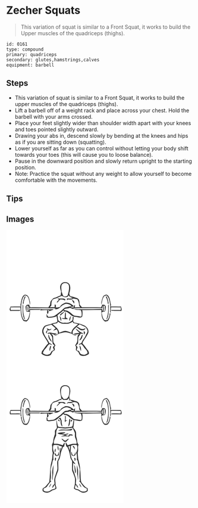 # Zecher Squats
> This variation of squat is similar to a Front Squat, it works to build the Upper muscles of the quadriceps (thighs).

``` 
id: 0161 
type: compound 
primary: quadriceps 
secondary: glutes,hamstrings,calves 
equipment: barbell 
``` 

## Steps

 - This variation of squat is similar to a Front Squat, it works to build the upper muscles of the quadriceps (thighs).
 - Lift a barbell off of a weight rack and place across your chest. Hold the barbell with your arms crossed.
 - Place your feet slightly wider than shoulder width apart with your knees and toes pointed slightly outward.
 - Drawing your abs in, descend slowly by bending at the knees and hips as if you are sitting down (squatting).
 - Lower yourself as far as you can control without letting your body shift towards your toes (this will cause you to loose balance).
 - Pause in the downward position and slowly return upright to the starting position.
 - Note: Practice the squat without any weight to allow yourself to become comfortable with the movements.

## Tips


## Images

<svg width="316" height="275pt" viewBox="0 0 237 275" xmlns="http://www.w3.org/2000/svg">
  <g fill="#FFF">
    <path d="M0 0h237v275H0V0m110.2 109.29c-2.65 4.47-1.07 9.85.59 14.38-.3 2.52-.61 5.04-.87 7.57-4.38 1.43-8.26 4.07-12.77 5.15-3.72.9-5.35 4.66-7.77 7.22-.4 2.23-.68 4.48-.94 6.73-1.3 1.6-2.41 3.36-3.31 5.22-12.21.17-24.39-.72-36.61-.13-.75-1.89-1.61-3.73-2.53-5.54-1.56.2-3.13.28-4.66.65-1.22.73-1.63 2.26-2.43 3.38.46 3.55.4 7.35 2.57 10.4 2.01 0 4.03-.02 6.04-.08-1.08 5.7-1.31 12.35-5.71 16.64-2.47.99-6.45.73-7.61-2.16-2.91-5.42-3.61-11.72-4-17.77-.33-7.97.09-16.2 3.05-23.69.83-2.34 2.55-4.16 4.25-5.92 1.88.75 4.41.7 5.63 2.59 3.25 4.96 3.58 11.05 4.88 16.67.75-4.1-.54-8.22-1.57-12.16-.98-3.36-2.57-7.41-6.48-8.08-2.35-1.35-4.91.45-6.18 2.42-3.42 5.18-3.45 11.6-5.14 17.39.2 1.19.41 2.38.62 3.58-6.89-.09-13.77.18-20.65.1-.65 1.79-1.25 3.6-1.9 5.39.42 1.08.83 2.16 1.25 3.25 6.39-.36 12.78-.03 19.17-.19.33-.3.98-.91 1.3-1.22l-.52-.4c-6.33-.05-12.67.02-19.01.02-.08-1.76-.13-3.51-.14-5.27 6.6-.1 13.19-.19 19.79-.16 1.05 8.68.47 18.14 5.26 25.85 1.3 2.54 4.47 2.08 6.79 2.9 7.83-4.98 7.15-15.45 7.38-23.55 6.74.03 13.47-.1 20.21-.05l-.16-1.6c-7.05.16-14.1.03-21.15.13-.02-.47-.05-1.41-.07-1.88 18.21-.25 36.42.36 54.63.11-.94.64-4.79-.13-3.25 1.7 4.52 1.16 8.96-1.61 11.94-4.81 2.65-2.91 6.34-4.54 9.94-5.92 2.54-.2 5.04.62 7.41 1.46 1.64.76 3.91 1.42 3.76 3.67-4.25-.15-7.89 2.47-12.15 2.3-2.26 1.1-4.02 2.99-5.87 4.65-4.18 4.21-9.33 7.23-13.89 10.97-3.8 3.22-8.97 2.4-13.5 3.48-.53-.31-1.6-.92-2.13-1.23-.79-1.79-1.62-3.56-2.56-5.28.29 2.32.4 4.65.48 6.99 1.43.47 2.84 1.31 4.4 1.17 5.35-.47 10.89-.75 15.73-3.33.19 3.29 1.16 6.46 1.45 9.73-1 5-7.08 3-10.52 5.06-4.68 2.49-10.35 2.12-14.9 4.87-3.91 3.61-6.43 9.6-4.55 14.83 3.11 7.26 8.7 13.18 11.58 20.54-5.15 4.3-8.01 10.55-12.57 15.37a74.3 74.3 0 0 1-1.3 4.87c4.87 4.91 13.03 6.65 18.98 2.72 1.38-2.23 2.41-4.65 3.65-6.94 1.54-.94 3.8-1.31 4.4-3.27.29-1.94-.52-3.81-.95-5.66.75-.97 1.5-1.93 2.25-2.89-1.14-2.29-2.33-4.58-4.07-6.48-.56-3.85-.38-7.75-.67-11.61-.07-2.68-2.55-4.19-4.2-5.93 2.02.65 4.06 1.29 6.1 1.94 2.82 3.7 7.36.13 10.04-1.93 4.11-.97 8.11-2.69 12.39-2.76 4.56.01 8.84 1.65 13.16 2.88 2.74 2.16 6.94 5.19 10.11 2.05-2.6-.36-5.21-.6-7.81-.95-.11-2.01-.49-4.07-.09-6.06 1.71-3.45 4.72-5.95 7.54-8.44 4.01 3.08 8.38 8.09 14 6.27 2.37-.19 3.45-2.36 4.5-4.16-2.31.98-4.61 2.42-7.25 1.88-4.24.08-6.76-3.98-10.72-4.81 1.9-1.56 3.8-3.12 5.74-4.64 3.72 1.89 7.64 3.34 11.36 5.2 2.12 1.9 3.45 4.61 4.48 7.24.9 3.94-2.31 6.86-3.6 10.25-2.34 5.45-7 9.64-8.74 15.36-1.5.47-2.99.97-4.46 1.52-.17.5-.51 1.52-.68 2.03 1.53-.61 3.02-1.34 4.62-1.72 3.91 1.93 5.18 6.45 8.22 9.31 2.39 2.48 5.19 5.51 4.7 9.23-1.82 1.19-3.76 2.34-5.87 2.92-2.79.27-5.54-.69-8.05-1.8-1.36-1.88-2.37-3.98-3.48-6-1.32-.35-2.64-.68-3.95-1-.69-2.14.71-3.94 1.32-5.89-.36-1.77-1.72-3.01-3.02-4.13 1.35-1.29 2.89-2.4 3.99-3.91.42-4.01.18-8.07.64-12.07.67-3.17 3.92-4.97 4.55-8.17 1.43.29 2.86.62 4.29.97.08-.37.25-1.12.34-1.5-5.89-1.73-10-6.39-14.98-9.64 2.01 3.59 5.22 6.27 8.4 8.79-3.88 1.31-7.98.76-11.92 1.5 3.83 2.15 8.07 1.97 12.05.41-1.02.74-2.06 1.45-3.11 2.16-2.66 4.81-.52 10.48-2.5 15.48-1.11 2.01-2.37 3.95-3.49 5.97 3 2.61 1.17 6.22 1.52 9.53 1.34 1.28 3.13 1.97 4.46 3.26 1.39 2.02 1.91 4.56 3.52 6.42 4.66 2.69 10.69 2.57 15.27-.25 2.37-.76 4.16-3.21 2.41-5.5l-.24-2.09c-4.47-4.65-7.3-10.64-12.06-15.03.13-1.07.27-2.13.4-3.18 1.57-2.05 2.94-4.23 4.08-6.54 2.49-3.05 4.17-6.63 6.17-9.98 3.94-6.64-1.93-14.84-8.34-17.11-5.95-3.2-12.66-4.52-19.28-5.59-.7-1-1.4-2-2.1-2.99.49-2.68.95-5.36 1.34-8.05-.56-.03-1.69-.09-2.25-.11-.34 2.51.64 5.74-1.61 7.59-3.9 3.32-9.22 4.94-14.29 3.9-4.66.95-9.61-1.34-12.83-4.66-1.62-3.06-.87-6.82-1.96-10.09 3.62-3.78 8.67-5.9 11.8-10.19.63.93 1.25 1.86 1.86 2.81-3.13 1.57-6.13 3.47-8.55 6.02.16.51.49 1.52.65 2.03 2.9-2.98 6.48-5.24 8.86-8.71 8.36.36 12.51 10.68 21.03 10.93 4.75.09 9.86 3.33 14.14-.05.86-4.49 1.33-9.07.14-13.55 12.94.34 25.85-.43 38.78-.34-.02 8.11-.35 18.53 7.32 23.55 2.11-.84 5.06-.28 6.45-2.42 3.07-4.04 3.61-9.28 4.68-14.09-.54-.05-1.09-.08-1.63-.05-.37 4.7-1.36 9.98-4.86 13.39-2.24.37-5.31 1.39-6.83-.96-2.98-3.92-3.45-9-4.65-13.62.46-.63.94-1.25 1.44-1.86 1.91-.22 4.63.35 5.66-1.84 1.18-2.7.97-5.77 1.45-8.65-.63-1.07-1.22-2.17-1.98-3.16-1.6-.69-3.41-.6-5.1-.87-.93 1.8-1.78 3.65-2.53 5.54-12.89-.33-25.78-.18-38.67-.13-1.39-1.68-2.81-3.35-4.34-4.9-.79-4.74-.05-11.06-5.23-13.53-4.64-1.21-9.01-3.5-13.85-3.76-1.27-2.17-2.84-4.65-1.8-7.25 1.39-4.68 2.38-9.69.92-14.5-1.97-7.91-14.45-8.99-18.31-2.07m84.75 25.47c-1.93 4.99-3.71 10.46-2.95 15.86 1.28-5.61 1.63-11.68 4.84-16.64 1.21-1.93 3.78-1.88 5.69-2.64 1.92 1.95 3.72 4.1 4.57 6.76 3.01 8.47 3.22 17.68 2.4 26.55.5.7 1 1.4 1.52 2.09-.42-3.82-.18-7.68.46-11.47 6.59-.03 13.18.07 19.77.16-.01 1.75-.06 3.51-.14 5.26-6.75.12-13.52-.31-20.26.23.51.33 1.51.99 2.02 1.32 6.47.29 12.97-.15 19.44.26 1.27-2.9.2-5.89-.84-8.66-6.91.1-13.81-.18-20.71-.09.2-1.19.4-2.38.61-3.57-1.61-5.59-1.72-11.69-4.76-16.8-.93-1.72-2.52-3.05-4.41-3.55-3.04.42-6.17 1.84-7.25 4.93m-157.8-.81c-1.92 4.61-3.2 9.46-3.77 14.42.44-.09 1.33-.26 1.78-.35-.31-5.22 2-10.07 4.21-14.64-.55.14-1.67.43-2.22.57m163.5-.58c2.17 4.58 4.47 9.4 4.2 14.61l1.76.4c-.55-4.96-1.83-9.81-3.75-14.42-.55-.15-1.66-.44-2.21-.59M33.01 149.04c.29 9.44-.61 19.23 2.76 28.27.51 1.19 1.48 2.09 2.29 3.08-2.14-6.95-4.13-14.06-3.87-21.41-.3-3.32 1.02-7.07-1.18-9.94m172.8 9.95c.25 7.35-1.72 14.46-3.87 21.4 2.92-2.6 3.41-6.64 4.12-10.26 1.29-6.96.61-14.07.94-21.11-2.2 2.89-.9 6.65-1.19 9.97m-136.84 2.37c4.57-.75 9.21-.54 13.82-.53-.15 1.92-.31 3.85-.48 5.78.55.8 1.11 1.59 1.67 2.39.57-1.76 1.12-3.51 1.66-5.28l-2.18-2.33c.77-.07 2.31-.22 3.08-.29l-.04 1.95c2.81-1.07 5.68-1.94 8.51-2.94l-.24-.88c-8.64-.26-17.42.96-25.98-.49.07.87.13 1.74.18 2.62m49.08 16c-2.13-.05-4.26-.2-6.39-.13 3.79 2.62 8.65 1.58 12.96 1.58-1.44-1.12-2.95-2.14-4.48-3.13.06-3.74.85-7.63-.68-11.21-1.42 4.12-1.11 8.6-1.41 12.89m-10.44-4.82c.95 3.49 1.15 7.32 3.05 10.47 1.24-3.91-.36-7.65-3.05-10.47m20.02 10.45c1.98-3.02 2.08-6.81 3.03-10.23-2.68 2.77-4.15 6.37-3.03 10.23m29.13 19.48c-.43 2.69-.46 5.42.15 8.09.83-1.34 1.64-2.68 2.44-4.03-.84-1.37-1.68-2.74-2.59-4.06m-4.13 8.87c-1.04 2.38-1.64 4.99-3.2 7.12-.58 1.14-2.02 2.18-1.35 3.64 4.34-2.08 5.86-7.21 6.22-11.66-.42.23-1.25.68-1.67.9m-4.71 20.88c.37 3.85 1.08 7.76 2.87 11.23.38-3.8.41-8.63-2.87-11.23z"/>
    <path d="M111.76 110.17c3.01-5.12 11.26-5.24 14.3-.08 1.98 6.92-.28 14.03-1.97 20.76-1.66 2.86-5.24 2.59-8.08 2.53-2.41-2.72-2.94-6.33-4.21-9.6-.5-4.49-1.35-9.2-.04-13.61z"/>
    <path d="M103.92 135.94c2.64-1.65 5.6-2.61 8.49-3.68 3.26 2.74 7.62 3.16 11.55 1.75.65-.94 1.3-1.87 1.95-2.8 2.03 3.07 5.51 4.33 8.67 5.88-3.95.91-8 .73-12 .31.06 1.24.1 2.49.13 3.73.73-.57 1.45-1.15 2.18-1.72 3.64.66 7.59.66 10.59-1.83 2.79.29 5.52.96 8.19 1.81 1.46 3.4 3.45 6.77 3.28 10.59-.34 2.16 1.22 3.71 2.34 5.33-3.58-.01-7.16 0-10.74.08.05-1.79.1-3.57 0-5.35-.55.74-1.66 2.22-2.22 2.96-4.42-4.5-10.76-7.85-17.2-6.92-3.84 2.13-8.85 3.62-10.32 8.25-2.74 1.11-5.67 1.49-8.61 1.28-.03-1.7-.04-3.38-.03-5.07-.6-.26-1.78-.79-2.37-1.05-.05 1.88-.08 3.77-.11 5.65-3.22.05-6.45-.02-9.67.16 1.01-1.25 2.02-2.49 3.06-3.71-.02-3.82 0-8.03 2.31-11.26 2.79-2.89 7.23-2.44 10.53-4.39m-.2 1.6l.91 1.99 1.32-1.09c0 1.1 0 2.21.01 3.31l-.52-.92c-.95.99-1.91 1.98-2.87 2.97-.07.67-.2 2-.27 2.67 2.11-2.21 4.36-4.3 6.24-6.71 3.34-.54 6.66-.27 9.48 1.73.44-.42 1.32-1.26 1.77-1.68-1.53-.82-2.91-2.28-4.76-2.19-3.77.1-7.54.13-11.31-.08m28.23 2.79c1.94 2.47 3.45 5.21 5.1 7.87-.02-1.84 1.01-4.18-.66-5.58-1.18-1.23-2.94-1.61-4.44-2.29zM41.04 152.18l2.77-.2c-1.11 3.78-1.18 7.85.19 11.57l-3.03-1.26c0-3.37.01-6.74.07-10.11zM196.19 151.98c.69.05 2.08.16 2.78.22.05 3.36.04 6.73.1 10.09-1.02.42-2.05.84-3.07 1.26 1.36-3.73 1.3-7.8.19-11.57zM45.05 162.25c-.56-3.42-1.2-7.16.69-10.31.3 3.36.18 6.75.68 10.09l-1.37.22z"/>
    <path d="M194.04 151.91c2.25 3.04 1.42 6.92.91 10.36l-1.34-.25c.25-1.18.24-2.36-.02-3.52-15.51 1.24-31.12.56-46.67.78-3.74.11-7.43-.72-11.17-.8 4.68 2.33 10.09 1.99 15.15 2.75 1.22 4.15 2.37 8.7.38 12.82-4.14-.46-8.21-1.39-12.36-1.72-3.14-.23-5.24-2.83-7.49-4.71-3.82-3-7.96-6.59-13.18-6.14-.68-.48-1.36-.96-2.03-1.45 3.39-3.31 8.38-1.46 12.21-3.81 2.39 1.13 4.85 2.1 7.38 2.87l-.33-1.72c19.58.03 39.16-1.08 58.73-.18-.04-1.32-.12-3.96-.17-5.28zM130.19 154.39c2.23-.25 4.46-.49 6.68-.82l-.34 1.67c-1.53.18-3.06.39-4.58.61-.44-.37-1.32-1.1-1.76-1.46zM102.87 187.09c.46-.97.93-1.94 1.4-2.91 3.29 2.03 6.8 4.2 10.79 4.27 2.97-.01 5.95.07 8.93-.03 3.7-.36 7-2.3 10.12-4.21.32.71.96 2.12 1.28 2.82 3.25.58 6.49 1.21 9.68 2.09-5.42 4.99-13.02 9.5-13.63 17.62-4-1.76-8.11-3.53-12.49-3.97-4.17.61-8.11 2.26-11.97 3.89-.96-8-8.23-12.54-13.63-17.58 3.13-.87 6.32-1.47 9.52-1.99z"/>
    <path d="M78.99 194.06c3.77-1.95 8.07-2.54 12.07-3.93 3.02 2.32 5.66 5.08 8.7 7.38-1.85 1.51-3.64 3.12-5.19 4.95 2.45-.92 4.82-2.03 7.32-2.82 2.04 2.93 3.25 6.45 1.82 9.94-2.25.25-4.51.43-6.78.49 1.84-.84 3.73-1.57 5.52-2.51-3.43-.15-6.95.41-10.27-.77-3.05-.86-7.28-1.37-9.2 1.81 1.72-.17 3.43-.4 5.14-.61 1.04 3.02 4.27 4.87 4.64 8.18.29 3.79.18 7.62.88 11.38.29 2.18 2.63 3.07 4.02 4.47-1.18 1.02-2.73 1.84-3.16 3.47-.66 1.58.92 2.83 1.53 4.11-.19.77-.37 1.53-.56 2.3-1.16.35-2.3.76-3.41 1.23-2.17 2.25-2.62 6.39-6.26 6.88-4.21 2.15-8.55.02-11.96-2.55 1.14-3.15 2.45-6.32 5.03-8.58 3.12-2.74 4.38-7.16 8.01-9.32 2.03-.12 3.81 1.19 5.73 1.7-1.35-1.91-3.22-3.33-5.54-3.78-3.47-7.74-9.95-13.97-11.95-22.37-.79-4.05 1.14-8.16 3.87-11.05m2.62 3.22c.58 1.16 1.17 2.32 1.77 3.48-1.17 1.38-2.57 2.65-3.25 4.37.31 1.12.8 2.18 1.26 3.25.55-2.33 1.13-4.66 2.22-6.8 2.85.05 6.48-.12 7.75-3.2-1.43.43-2.83.95-4.21 1.51-1.89-.78-3.73-1.66-5.54-2.61m3.61 12.63c-1.26 5.91 2.19 12 7.19 15.07-1.47-3.24-3.72-6.08-5.02-9.39-.69-1.91-1.16-3.91-2.17-5.68m3.84 22.75c-.96 3.44-3.05 7.38-1.05 10.8.83-3.33 1.99-6.6 2.46-10-.35-.2-1.06-.6-1.41-.8z"/>
  </g>
  <g fill="#333">
    <path d="M110.2 109.29c3.86-6.92 16.34-5.84 18.31 2.07 1.46 4.81.47 9.82-.92 14.5-1.04 2.6.53 5.08 1.8 7.25 4.84.26 9.21 2.55 13.85 3.76 5.18 2.47 4.44 8.79 5.23 13.53 1.53 1.55 2.95 3.22 4.34 4.9 12.89-.05 25.78-.2 38.67.13.75-1.89 1.6-3.74 2.53-5.54 1.69.27 3.5.18 5.1.87.76.99 1.35 2.09 1.98 3.16-.48 2.88-.27 5.95-1.45 8.65-1.03 2.19-3.75 1.62-5.66 1.84-.5.61-.98 1.23-1.44 1.86 1.2 4.62 1.67 9.7 4.65 13.62 1.52 2.35 4.59 1.33 6.83.96 3.5-3.41 4.49-8.69 4.86-13.39.54-.03 1.09 0 1.63.05-1.07 4.81-1.61 10.05-4.68 14.09-1.39 2.14-4.34 1.58-6.45 2.42-7.67-5.02-7.34-15.44-7.32-23.55-12.93-.09-25.84.68-38.78.34 1.19 4.48.72 9.06-.14 13.55-4.28 3.38-9.39.14-14.14.05-8.52-.25-12.67-10.57-21.03-10.93-2.38 3.47-5.96 5.73-8.86 8.71-.16-.51-.49-1.52-.65-2.03 2.42-2.55 5.42-4.45 8.55-6.02-.61-.95-1.23-1.88-1.86-2.81-3.13 4.29-8.18 6.41-11.8 10.19 1.09 3.27.34 7.03 1.96 10.09 3.22 3.32 8.17 5.61 12.83 4.66 5.07 1.04 10.39-.58 14.29-3.9 2.25-1.85 1.27-5.08 1.61-7.59.56.02 1.69.08 2.25.11-.39 2.69-.85 5.37-1.34 8.05.7.99 1.4 1.99 2.1 2.99 6.62 1.07 13.33 2.39 19.28 5.59 6.41 2.27 12.28 10.47 8.34 17.11-2 3.35-3.68 6.93-6.17 9.98a39.513 39.513 0 0 1-4.08 6.54c-.13 1.05-.27 2.11-.4 3.18 4.76 4.39 7.59 10.38 12.06 15.03l.24 2.09c1.75 2.29-.04 4.74-2.41 5.5-4.58 2.82-10.61 2.94-15.27.25-1.61-1.86-2.13-4.4-3.52-6.42-1.33-1.29-3.12-1.98-4.46-3.26-.35-3.31 1.48-6.92-1.52-9.53 1.12-2.02 2.38-3.96 3.49-5.97 1.98-5-.16-10.67 2.5-15.48 1.05-.71 2.09-1.42 3.11-2.16-3.98 1.56-8.22 1.74-12.05-.41 3.94-.74 8.04-.19 11.92-1.5-3.18-2.52-6.39-5.2-8.4-8.79 4.98 3.25 9.09 7.91 14.98 9.64-.09.38-.26 1.13-.34 1.5-1.43-.35-2.86-.68-4.29-.97-.63 3.2-3.88 5-4.55 8.17-.46 4-.22 8.06-.64 12.07-1.1 1.51-2.64 2.62-3.99 3.91 1.3 1.12 2.66 2.36 3.02 4.13-.61 1.95-2.01 3.75-1.32 5.89 1.31.32 2.63.65 3.95 1 1.11 2.02 2.12 4.12 3.48 6 2.51 1.11 5.26 2.07 8.05 1.8 2.11-.58 4.05-1.73 5.87-2.92.49-3.72-2.31-6.75-4.7-9.23-3.04-2.86-4.31-7.38-8.22-9.31-1.6.38-3.09 1.11-4.62 1.72.17-.51.51-1.53.68-2.03 1.47-.55 2.96-1.05 4.46-1.52 1.74-5.72 6.4-9.91 8.74-15.36 1.29-3.39 4.5-6.31 3.6-10.25-1.03-2.63-2.36-5.34-4.48-7.24-3.72-1.86-7.64-3.31-11.36-5.2-1.94 1.52-3.84 3.08-5.74 4.64 3.96.83 6.48 4.89 10.72 4.81 2.64.54 4.94-.9 7.25-1.88-1.05 1.8-2.13 3.97-4.5 4.16-5.62 1.82-9.99-3.19-14-6.27-2.82 2.49-5.83 4.99-7.54 8.44-.4 1.99-.02 4.05.09 6.06 2.6.35 5.21.59 7.81.95-3.17 3.14-7.37.11-10.11-2.05-4.32-1.23-8.6-2.87-13.16-2.88-4.28.07-8.28 1.79-12.39 2.76-2.68 2.06-7.22 5.63-10.04 1.93-2.04-.65-4.08-1.29-6.1-1.94 1.65 1.74 4.13 3.25 4.2 5.93.29 3.86.11 7.76.67 11.61 1.74 1.9 2.93 4.19 4.07 6.48-.75.96-1.5 1.92-2.25 2.89.43 1.85 1.24 3.72.95 5.66-.6 1.96-2.86 2.33-4.4 3.27-1.24 2.29-2.27 4.71-3.65 6.94-5.95 3.93-14.11 2.19-18.98-2.72a74.3 74.3 0 0 0 1.3-4.87c4.56-4.82 7.42-11.07 12.57-15.37-2.88-7.36-8.47-13.28-11.58-20.54-1.88-5.23.64-11.22 4.55-14.83 4.55-2.75 10.22-2.38 14.9-4.87 3.44-2.06 9.52-.06 10.52-5.06-.29-3.27-1.26-6.44-1.45-9.73-4.84 2.58-10.38 2.86-15.73 3.33-1.56.14-2.97-.7-4.4-1.17-.08-2.34-.19-4.67-.48-6.99.94 1.72 1.77 3.49 2.56 5.28.53.31 1.6.92 2.13 1.23 4.53-1.08 9.7-.26 13.5-3.48 4.56-3.74 9.71-6.76 13.89-10.97 1.85-1.66 3.61-3.55 5.87-4.65 4.26.17 7.9-2.45 12.15-2.3.15-2.25-2.12-2.91-3.76-3.67-2.37-.84-4.87-1.66-7.41-1.46-3.6 1.38-7.29 3.01-9.94 5.92-2.98 3.2-7.42 5.97-11.94 4.81-1.54-1.83 2.31-1.06 3.25-1.7-18.21.25-36.42-.36-54.63-.11.02.47.05 1.41.07 1.88 7.05-.1 14.1.03 21.15-.13l.16 1.6c-6.74-.05-13.47.08-20.21.05-.23 8.1.45 18.57-7.38 23.55-2.32-.82-5.49-.36-6.79-2.9-4.79-7.71-4.21-17.17-5.26-25.85-6.6-.03-13.19.06-19.79.16.01 1.76.06 3.51.14 5.27 6.34 0 12.68-.07 19.01-.02l.52.4c-.32.31-.97.92-1.3 1.22-6.39.16-12.78-.17-19.17.19-.42-1.09-.83-2.17-1.25-3.25.65-1.79 1.25-3.6 1.9-5.39 6.88.08 13.76-.19 20.65-.1-.21-1.2-.42-2.39-.62-3.58 1.69-5.79 1.72-12.21 5.14-17.39 1.27-1.97 3.83-3.77 6.18-2.42 3.91.67 5.5 4.72 6.48 8.08 1.03 3.94 2.32 8.06 1.57 12.16-1.3-5.62-1.63-11.71-4.88-16.67-1.22-1.89-3.75-1.84-5.63-2.59-1.7 1.76-3.42 3.58-4.25 5.92-2.96 7.49-3.38 15.72-3.05 23.69.39 6.05 1.09 12.35 4 17.77 1.16 2.89 5.14 3.15 7.61 2.16 4.4-4.29 4.63-10.94 5.71-16.64-2.01.06-4.03.08-6.04.08-2.17-3.05-2.11-6.85-2.57-10.4.8-1.12 1.21-2.65 2.43-3.38 1.53-.37 3.1-.45 4.66-.65.92 1.81 1.78 3.65 2.53 5.54 12.22-.59 24.4.3 36.61.13.9-1.86 2.01-3.62 3.31-5.22.26-2.25.54-4.5.94-6.73 2.42-2.56 4.05-6.32 7.77-7.22 4.51-1.08 8.39-3.72 12.77-5.15.26-2.53.57-5.05.87-7.57-1.66-4.53-3.24-9.91-.59-14.38m1.56.88c-1.31 4.41-.46 9.12.04 13.61 1.27 3.27 1.8 6.88 4.21 9.6 2.84.06 6.42.33 8.08-2.53 1.69-6.73 3.95-13.84 1.97-20.76-3.04-5.16-11.29-5.04-14.3.08m-7.84 25.77c-3.3 1.95-7.74 1.5-10.53 4.39-2.31 3.23-2.33 7.44-2.31 11.26-1.04 1.22-2.05 2.46-3.06 3.71 3.22-.18 6.45-.11 9.67-.16.03-1.88.06-3.77.11-5.65.59.26 1.77.79 2.37 1.05-.01 1.69 0 3.37.03 5.07 2.94.21 5.87-.17 8.61-1.28 1.47-4.63 6.48-6.12 10.32-8.25 6.44-.93 12.78 2.42 17.2 6.92.56-.74 1.67-2.22 2.22-2.96.1 1.78.05 3.56 0 5.35 3.58-.08 7.16-.09 10.74-.08-1.12-1.62-2.68-3.17-2.34-5.33.17-3.82-1.82-7.19-3.28-10.59-2.67-.85-5.4-1.52-8.19-1.81-3 2.49-6.95 2.49-10.59 1.83-.73.57-1.45 1.15-2.18 1.72-.03-1.24-.07-2.49-.13-3.73 4 .42 8.05.6 12-.31-3.16-1.55-6.64-2.81-8.67-5.88-.65.93-1.3 1.86-1.95 2.8-3.93 1.41-8.29.99-11.55-1.75-2.89 1.07-5.85 2.03-8.49 3.68m-62.88 16.24c-.06 3.37-.07 6.74-.07 10.11l3.03 1.26c-1.37-3.72-1.3-7.79-.19-11.57l-2.77.2m155.15-.2c1.11 3.77 1.17 7.84-.19 11.57 1.02-.42 2.05-.84 3.07-1.26-.06-3.36-.05-6.73-.1-10.09-.7-.06-2.09-.17-2.78-.22M45.05 162.25l1.37-.22c-.5-3.34-.38-6.73-.68-10.09-1.89 3.15-1.25 6.89-.69 10.31m148.99-10.34c.05 1.32.13 3.96.17 5.28-19.57-.9-39.15.21-58.73.18l.33 1.72c-2.53-.77-4.99-1.74-7.38-2.87-3.83 2.35-8.82.5-12.21 3.81.67.49 1.35.97 2.03 1.45 5.22-.45 9.36 3.14 13.18 6.14 2.25 1.88 4.35 4.48 7.49 4.71 4.15.33 8.22 1.26 12.36 1.72 1.99-4.12.84-8.67-.38-12.82-5.06-.76-10.47-.42-15.15-2.75 3.74.08 7.43.91 11.17.8 15.55-.22 31.16.46 46.67-.78.26 1.16.27 2.34.02 3.52l1.34.25c.51-3.44 1.34-7.32-.91-10.36m-63.85 2.48c.44.36 1.32 1.09 1.76 1.46 1.52-.22 3.05-.43 4.58-.61l.34-1.67c-2.22.33-4.45.57-6.68.82m-27.32 32.7c-3.2.52-6.39 1.12-9.52 1.99 5.4 5.04 12.67 9.58 13.63 17.58 3.86-1.63 7.8-3.28 11.97-3.89 4.38.44 8.49 2.21 12.49 3.97.61-8.12 8.21-12.63 13.63-17.62-3.19-.88-6.43-1.51-9.68-2.09-.32-.7-.96-2.11-1.28-2.82-3.12 1.91-6.42 3.85-10.12 4.21-2.98.1-5.96.02-8.93.03-3.99-.07-7.5-2.24-10.79-4.27-.47.97-.94 1.94-1.4 2.91m-23.88 6.97c-2.73 2.89-4.66 7-3.87 11.05 2 8.4 8.48 14.63 11.95 22.37 2.32.45 4.19 1.87 5.54 3.78-1.92-.51-3.7-1.82-5.73-1.7-3.63 2.16-4.89 6.58-8.01 9.32-2.58 2.26-3.89 5.43-5.03 8.58 3.41 2.57 7.75 4.7 11.96 2.55 3.64-.49 4.09-4.63 6.26-6.88 1.11-.47 2.25-.88 3.41-1.23.19-.77.37-1.53.56-2.3-.61-1.28-2.19-2.53-1.53-4.11.43-1.63 1.98-2.45 3.16-3.47-1.39-1.4-3.73-2.29-4.02-4.47-.7-3.76-.59-7.59-.88-11.38-.37-3.31-3.6-5.16-4.64-8.18-1.71.21-3.42.44-5.14.61 1.92-3.18 6.15-2.67 9.2-1.81 3.32 1.18 6.84.62 10.27.77-1.79.94-3.68 1.67-5.52 2.51 2.27-.06 4.53-.24 6.78-.49 1.43-3.49.22-7.01-1.82-9.94-2.5.79-4.87 1.9-7.32 2.82 1.55-1.83 3.34-3.44 5.19-4.95-3.04-2.3-5.68-5.06-8.7-7.38-4 1.39-8.3 1.98-12.07 3.93z"/>
    <path d="M194.95 134.76c1.08-3.09 4.21-4.51 7.25-4.93 1.89.5 3.48 1.83 4.41 3.55 3.04 5.11 3.15 11.21 4.76 16.8-.21 1.19-.41 2.38-.61 3.57 6.9-.09 13.8.19 20.71.09 1.04 2.77 2.11 5.76.84 8.66-6.47-.41-12.97.03-19.44-.26-.51-.33-1.51-.99-2.02-1.32 6.74-.54 13.51-.11 20.26-.23.08-1.75.13-3.51.14-5.26-6.59-.09-13.18-.19-19.77-.16-.64 3.79-.88 7.65-.46 11.47-.52-.69-1.02-1.39-1.52-2.09.82-8.87.61-18.08-2.4-26.55-.85-2.66-2.65-4.81-4.57-6.76-1.91.76-4.48.71-5.69 2.64-3.21 4.96-3.56 11.03-4.84 16.64-.76-5.4 1.02-10.87 2.95-15.86zM37.15 133.95c.55-.14 1.67-.43 2.22-.57-2.21 4.57-4.52 9.42-4.21 14.64-.45.09-1.34.26-1.78.35.57-4.96 1.85-9.81 3.77-14.42z"/>
    <path d="M200.65 133.37c.55.15 1.66.44 2.21.59 1.92 4.61 3.2 9.46 3.75 14.42l-1.76-.4c.27-5.21-2.03-10.03-4.2-14.61zM103.72 137.54c3.77.21 7.54.18 11.31.08 1.85-.09 3.23 1.37 4.76 2.19-.45.42-1.33 1.26-1.77 1.68-2.82-2-6.14-2.27-9.48-1.73-1.88 2.41-4.13 4.5-6.24 6.71.07-.67.2-2 .27-2.67.96-.99 1.92-1.98 2.87-2.97l.52.92c-.01-1.1-.01-2.21-.01-3.31l-1.32 1.09-.91-1.99zM131.95 140.33c1.5.68 3.26 1.06 4.44 2.29 1.67 1.4.64 3.74.66 5.58-1.65-2.66-3.16-5.4-5.1-7.87zM33.01 149.04c2.2 2.87.88 6.62 1.18 9.94-.26 7.35 1.73 14.46 3.87 21.41-.81-.99-1.78-1.89-2.29-3.08-3.37-9.04-2.47-18.83-2.76-28.27zM205.81 158.99c.29-3.32-1.01-7.08 1.19-9.97-.33 7.04.35 14.15-.94 21.11-.71 3.62-1.2 7.66-4.12 10.26 2.15-6.94 4.12-14.05 3.87-21.4zM68.97 161.36c-.05-.88-.11-1.75-.18-2.62 8.56 1.45 17.34.23 25.98.49l.24.88c-2.83 1-5.7 1.87-8.51 2.94l.04-1.95c-.77.07-2.31.22-3.08.29l2.18 2.33c-.54 1.77-1.09 3.52-1.66 5.28-.56-.8-1.12-1.59-1.67-2.39.17-1.93.33-3.86.48-5.78-4.61-.01-9.25-.22-13.82.53zM118.05 177.36c.3-4.29-.01-8.77 1.41-12.89 1.53 3.58.74 7.47.68 11.21 1.53.99 3.04 2.01 4.48 3.13-4.31 0-9.17 1.04-12.96-1.58 2.13-.07 4.26.08 6.39.13zM107.61 172.54c2.69 2.82 4.29 6.56 3.05 10.47-1.9-3.15-2.1-6.98-3.05-10.47zM127.63 182.99c-1.12-3.86.35-7.46 3.03-10.23-.95 3.42-1.05 7.21-3.03 10.23zM81.61 197.28c1.81.95 3.65 1.83 5.54 2.61 1.38-.56 2.78-1.08 4.21-1.51-1.27 3.08-4.9 3.25-7.75 3.2-1.09 2.14-1.67 4.47-2.22 6.8-.46-1.07-.95-2.13-1.26-3.25.68-1.72 2.08-2.99 3.25-4.37-.6-1.16-1.19-2.32-1.77-3.48zM156.76 202.47c.91 1.32 1.75 2.69 2.59 4.06-.8 1.35-1.61 2.69-2.44 4.03-.61-2.67-.58-5.4-.15-8.09zM85.22 209.91c1.01 1.77 1.48 3.77 2.17 5.68 1.3 3.31 3.55 6.15 5.02 9.39-5-3.07-8.45-9.16-7.19-15.07zM152.63 211.34c.42-.22 1.25-.67 1.67-.9-.36 4.45-1.88 9.58-6.22 11.66-.67-1.46.77-2.5 1.35-3.64 1.56-2.13 2.16-4.74 3.2-7.12zM89.06 232.66c.35.2 1.06.6 1.41.8-.47 3.4-1.63 6.67-2.46 10-2-3.42.09-7.36 1.05-10.8zM147.92 232.22c3.28 2.6 3.25 7.43 2.87 11.23-1.79-3.47-2.5-7.38-2.87-11.23z"/>
  </g>
</svg>

<svg width="316" height="275pt" viewBox="0 0 237 275" xmlns="http://www.w3.org/2000/svg">
  <g fill="#FFF">
    <path d="M0 0h237v275H0V0m109.57 42.55c-2.7 7.27 1.47 14.39 1.34 21.69-4.75.72-8.53 3.98-13.19 4.97-4.01.75-5.8 4.67-8.31 7.39-.42 2.25-.7 4.53-.95 6.81-1.38 1.53-2.46 3.29-3.26 5.19-12.25.08-24.48-.67-36.74-.18-.7-1.87-1.53-3.69-2.46-5.45-2.29.34-5.66-.23-6.38 2.71-.95 3.78-.46 8.26 1.91 11.47 2.19.14 4.63-.04 6.1 1.91-1.4 4.65-1.77 9.85-4.8 13.83-1.64 2.35-5.2 1.63-7.36.57-3.21-3.92-4.29-9.22-4.5-14.17-.47.69-.93 1.39-1.38 2.09 1.26 5 1.81 10.71 5.74 14.46 2.54.58 5.87 1.81 7.78-.69 4.88-6.06 5.11-14.29 4.84-21.71 6.66.06 13.33-.08 20-.04l-.04-1.57c-7.2.09-14.41.17-21.61-.01.75-2.59 3.7-1.64 5.71-1.86 16.42.09 32.84.28 49.26.32-1.8.38-3.48 1.03-5.06 1.94 4.61.47 9.58-.64 12.84-4.13 4.22-4.39 10.62-8.76 16.87-6.04 2.08.84 5.39 1.44 5.34 4.28-2.96-.16-5.64.95-8.34 1.91-5.7-.65-8.85 4.81-12.82 7.86-3.8 2.87-7.63 5.72-11.45 8.57-3.68 2.82-8.52 1.9-12.76 3.03-.94-.51-1.88-1.01-2.81-1.52l.16-3.26c-.85-.43-1.69-.88-2.52-1.34 1.27 1.93.65 4.33.86 6.5 1.69.7 3.44 1.6 5.34 1.19 4.31-.58 8.82-.57 12.87-2.37 2.94-1.17 4.82-3.88 7.36-5.65 2.87-2.01 5.79-4.04 7.94-6.86.56.68 1.12 1.36 1.68 2.05 8.06-.45 12.27 8.07 19.3 10.48-1.58 4.21-.77 9.01-2.95 13.12-4.49 1.9-9.45 1.09-14.16 1.83-4.82-.72-9.86.02-14.45-1.89-1.88-4.27-1.85-9.01-3.06-13.46-.46 4.88.11 9.75.81 14.58.54 3.35-3.83 4.8-3.95 8.02-.13 1.98.15 3.96.03 5.95-1.61 4.87-3.42 9.79-3.57 14.98-.08 2.49-1.96 4.38-2.55 6.71 1.29 4.85-.31 9.98 1.29 14.78.95 2.78-.57 5.59-.49 8.41.14 5.8-2.05 11.28-3.11 16.92-1.96 11.61-1.37 23.48-3.15 35.12-2.81 3.04-5.17 6.5-8.21 9.31-1.87 1.76-5.68 2.42-5.19 5.7-.99 3.64 3.01 4.99 5.69 5.81 4.96 1.26 9.74-1.38 13.57-4.27 2.91-1.14 6.19-1.49 8.61-3.68.43-3.85-2.71-7.04-1.77-10.83-.49-4.26-1.13-8.79.66-12.83 1.45-4.47 3.41-8.76 4.92-13.19.35-6.22-.29-12.47.02-18.71 3.9-4.88 3.95-11.29 5.38-17.1 1.18-3.77 2.62-7.45 4-11.14.81-.25 1.63-.5 2.45-.74.36-2.85 1.14-5.64 1.24-8.52-1.8 1.65-2.89 3.85-4.08 5.94-4.56-1.34-9.05-3.6-13.94-3.01-1.3-.26-3.42.77-4.15-.72-.31-5.64 2.49-10.82 4.75-15.83-.02-5.55-.11-11.62 3.89-16.01 4.69 1.21 9.6.93 14.37 1.71 4.71-.83 9.58-.46 14.22-1.69 2.56 3.2 3.91 7.13 5.41 10.89.14 3.23-.61 6.65.75 9.72 1.6 3.57 2.61 7.42 2.88 11.33-1.59 1.04-3.53.53-5.3.58-4.56-.38-8.72 1.79-12.98 3.04-1.29-2.12-2.46-4.36-4.19-6.17-.01 2.88.92 5.63 1.37 8.45.81.6 2.08.78 2.51 1.83 2.93 6.05 4.7 12.64 5.52 19.31.4 3.01 2.09 5.62 3.75 8.09.36 6.58-.5 13.21.15 19.77 1.92 4.59 3.88 9.17 5.34 13.93 1.05 3.63.19 7.42.15 11.11.29 3.74-1.9 7.06-1.77 10.8 2.24 2.05 5.23 2.6 8.04 3.45 2.07 1.25 3.97 2.8 6.27 3.66 3.99 1.98 9.01 1.31 12.5-1.4 1.76-1.63.54-4.3.54-6.37-5.64-2.35-9.21-7.58-12.73-12.29-1.87-8.23-1.1-16.74-2.21-25.06-.1-7.81-2.54-15.26-4.13-22.81.16-4.69-1.62-9.41-.3-14.02 1.07-4.34-1.22-9.16 1.24-13.19-1.02-2.19-2.78-4.18-2.88-6.68-.13-2.73-.44-5.47-1.38-8.05-1.56-4.24.36-9.05-1.91-13.1-.92-2.46-2.76-4.36-4.56-6.19.82-5.22 1.93-10.45 1.41-15.77 5.5-.23 11.5 4.03 16.47.24.84-4.49 1.27-9.04.13-13.53 12.94.36 25.85-.38 38.79-.31-.29 7.35-.06 15.49 4.69 21.56 1.88 2.67 5.34 1.44 7.95.81 3.43-3.37 4.41-8.33 5.3-12.86.7-1.42-.39-2.65-.9-3.88-.35 5.01-1.29 10.39-4.56 14.36-2.15 1.1-5.75 1.8-7.39-.56-2.97-3.92-3.41-9-4.69-13.59.5-.64 1.01-1.27 1.53-1.9 2.18.02 5.14.13 5.96-2.45.6-3.21 1.65-6.89.07-9.98-1.01-2.34-4.02-1.53-6.02-2-.93 1.77-1.78 3.59-2.49 5.46-12.91-.26-25.83-.17-38.75-.1-1.37-1.69-2.77-3.36-4.31-4.9-.43-3.16-.66-6.38-1.41-9.49-1.24-2.89-4.21-4.69-7.25-5.11-3.7-.56-7.38-3.97-11.12-1.75 1.95 1 3.93 1.96 5.86 3.02-3.13.75-6.35.51-9.51.82-1.33.66-2.21 1.93-3.23 2.96 1.11-.44 2.21-.9 3.3-1.38 2.93.3 6.01.62 8.69-.88 3.15-1.95 6.73-.1 9.9.81 1.43 3.4 3.52 6.74 3.35 10.56-.39 2.16 1.16 3.73 2.29 5.34-3.66 0-7.31.01-10.97.09.22-1.69.41-3.39.58-5.08-.95.84-1.88 1.7-2.79 2.57-4.34-4.51-10.7-7.72-17.04-6.8-3.76 2.16-8.83 3.53-10.21 8.18-2.74 1.19-5.72 1.56-8.69 1.35-.03-1.69-.05-3.38-.06-5.07-.58-.27-1.74-.79-2.33-1.05-.06 1.89-.1 3.79-.13 5.68-3.09.04-6.19-.02-9.28-.02.83-1.22 1.68-2.42 2.56-3.6.05-3.81.11-7.98 2.38-11.22 2.97-3.13 7.84-2.41 11.23-4.81 2.27-1.49 4.91-2.65 7.67-1.9-.43-.53-1.29-1.59-1.72-2.11 1.88-.67 3.23.48 4.4 1.8 2.8-.13 5.61.19 8.4-.1 1.05-.87 1.89-1.96 2.8-2.97l1.95 1.91-1.89 1.45c.27.27.79.83 1.05 1.1.86-.67 1.73-1.33 2.61-1.97-2.87-2.22-3.12-6.39-1.93-9.58 1.81-5.18 2.04-11.44-1.08-16.17-4.66-5.09-14.64-4.26-17.27 2.55M30.2 75.94c-.51 3.6-2.01 7.17-1.08 10.84-6.84-.15-13.69.19-20.53.05-1.1 2.76-2.16 5.77-.86 8.66 7.12-.48 14.27.19 21.38-.46-.85-.9-1.87-1.35-3.06-1.34-5.73-.1-11.47.08-17.2 0-.07-1.76-.12-3.51-.12-5.27 6.58-.11 13.16-.16 19.75-.19.65 3.57 1.12 7.25.3 10.84.46.05 1.37.17 1.83.22-.33-4.74-1.19-9.5-.46-14.25.81-7.25 1.51-15.56 7.36-20.71 1.9.75 4.45.71 5.66 2.64 3.2 4.92 3.6 10.95 4.78 16.54.75-2.77-.1-5.61-.58-8.35-.77-3.16-1.52-6.45-3.37-9.18-1.36-2.18-4.16-2.43-6.31-3.42-5.08 2.45-6.49 8.33-7.49 13.38m166.7-11.02c-2.48 2.61-3.25 6.3-4.14 9.67-.56 2.93-1.47 5.95-.72 8.93 1.19-5.61 1.6-11.66 4.82-16.59 1.22-1.9 3.74-1.86 5.64-2.6 3.49 3.01 5.18 7.41 6.09 11.81 1.38 7.08 2.08 14.36.89 21.53.5.68 1.02 1.36 1.54 2.04-.47-3.83-.23-7.7.5-11.48 6.58.03 13.16.09 19.74.18 0 1.76-.03 3.52-.1 5.28-5.74.08-11.48-.1-17.21 0-1.19 0-2.22.44-3.08 1.34 7.12.66 14.27-.03 21.39.46 1.34-2.88.22-5.9-.84-8.65-6.9.12-13.8-.2-20.7-.07.21-1.2.44-2.4.66-3.6-2.22-7.04-1.56-16.65-9.07-20.61-1.79.79-3.85 1.13-5.41 2.36M37.14 67.03c-1.75 4.53-3.48 9.22-3.45 14.14l.5.06c1.05-.9.74-2.49 1.14-3.7.62-3.96 2.31-7.61 3.99-11.22-.55.18-1.64.54-2.18.72m167.01 8.06c2.96 12.58 2.18 26.02-2.21 38.18 3.28-2.82 3.48-7.42 4.31-11.36.9-7.54.89-15.22.03-22.76-.84-4.71-1.63-9.82-4.95-13.51-.24 3.41 2.25 6.18 2.82 9.45m-100.68-4.13c2.37-.28 2.36 1.63 2.63 3.02-2.26.99-3.62 3.07-4.19 5.4 1.67-1.4 3.24-2.93 4.78-4.47 1.2-1.86 3.3-2.59 5.45-2.45 2.79-.5 5.33 3.27 7.87.67-1.76-1.25-3.59-2.84-5.93-2.46-3.54.29-7.12-.41-10.61.29m28.47 2.52c2.04 2.26 3.47 4.94 4.88 7.61.16-1.78 1.36-4.13-.44-5.46-1.13-1.29-2.9-1.61-4.44-2.15m-98.73 9.8c-.18 8.79-.47 17.82 2.28 26.29.43 1.5 1.55 2.62 2.53 3.76-1.58-5.67-3.57-11.31-3.72-17.26-.5-4.3.5-8.72-.47-12.93-.16.03-.47.1-.62.14M69.04 94.3c4.55-.79 9.18-.46 13.78-.5-.21 2.68-.45 5.35-.72 8.02.64-.26 1.92-.77 2.56-1.03.26-1.36.54-2.72.83-4.08-.62-.8-1.23-1.6-1.83-2.4.6-.05 1.82-.13 2.43-.17.2.4.6 1.21.81 1.61 3.05-.82 6.05-1.9 8.91-3.24-8.89-.74-17.89.68-26.73-.62-.02.81-.03 1.61-.04 2.41m49.6 3.23c-.14 2.94.53 5.94-.17 8.84-.67 1.67-.19 3.38.45 4.97.31-.61.92-1.84 1.22-2.45 1.18-.22 2.33-.57 3.32-1.28-.89.02-2.65.05-3.54.07-.43-3.3 1.46-7.57-1.28-10.15m-13.39 6.32c.66.21 1.98.64 2.64.85.62 1.31 1.25 2.63 1.93 3.92-.22 4.12-.02 8.78 3.55 11.52-.52-3.99-2.02-7.89-1.64-11.97-.79-1.98-1.55-3.98-2.26-5.99-1.41.54-2.82 1.09-4.22 1.67m21.63 5.11c-.01 3.66-1.42 7.11-1.7 10.74 4.17-3.21 3.14-9.08 4.05-13.65-.28-.5-.82-1.51-1.09-2.02-.62 1.59-1.3 3.19-1.26 4.93m-22.4-3.03c-.12 1.52 1.73 3.69 3.3 3.54.51-1.63-1.66-3.98-3.3-3.54m26.86.98c-1.08.33-2.42 2.7-.59 2.92 2.14.36 3.52-3.99.59-2.92m-10.36 19.43c-5.36.25-11.26-1.23-16.09 1.82 8.74-.89 17.53-.35 26.28-.21.99-1.14 2-2.27 2.98-3.42-4.42.45-8.69 1.99-13.17 1.81m-17.63 6.82c3.89 4.16 10.48 1.86 15.41 3.7-2.81 1.12-5.74 1.89-8.49 3.16 5.59-.49 11.17-1.1 16.74.17l1.04-2.43c2.23.17 4.47.3 6.71.31-1.53-2.89-5.12-2.17-7.83-2.14-.6 1.02-1.15 2.07-1.63 3.16-2.07-.71-4.15-1.41-6.21-2.11 2.33-.88 5.28-.84 6.8-3.16-2.35.2-4.58.98-6.89 1.35-2.32-.19-4.52-1.03-6.73-1.71 2.34-.19 5.72.82 6.85-2.03-5.29.03-10.6.58-15.77 1.73m8.07 11.43c1.7 2.29 3.77 4.25 5.8 6.24 1.16.01 2.31.02 3.47.04 2.01-2.05 4.13-4.01 5.9-6.28-2.74-.01-4.3 2.41-6.5 3.58-3.69 1.1-5.15-3.7-8.67-3.58z"/>
    <path d="M111.87 41.94c3.18-4.64 11.1-4.52 14.37-.01 2 4.11 1.24 8.85.66 13.21-.38 3.5-2.29 6.86-5.03 9.05-1.92.48-3.92.42-5.89.59a97.734 97.734 0 0 1-4.16-5.96c-2.07-5.41-2.01-11.49.05-16.88zM41.04 85.17c.7-.05 2.1-.14 2.81-.19-1.16 3.77-1.21 7.85.18 11.57-1.04-.42-2.08-.83-3.12-1.25.03-3.38.03-6.76.13-10.13zM196.16 84.98l2.81.2c.09 3.37.07 6.74.15 10.11l-3.15 1.26c1.4-3.72 1.33-7.79.19-11.57zM45.05 95.28c-.54-3.41-1.32-7.2.76-10.28.24 3.36-.01 6.77.69 10.09l-1.45.19zM194.16 84.99c1.92 2.97 1.7 6.77.63 10l-1.13.54c.09-1 .27-3 .35-3.99-15.99 1.18-32.05.57-48.08.76-3.21.05-6.36-.65-9.56-.79 4.38 2.47 9.71 1.85 14.54 2.71 1.19 4.15 2.48 8.76.32 12.84-4.13-.45-8.19-1.42-12.34-1.71-3.12-.22-5.19-2.82-7.43-4.68-3.84-3.01-8-6.67-13.26-6.16-.66-.49-1.31-.99-1.96-1.49 3.35-3.4 8.37-1.4 12.18-3.84 2.37 1.15 4.82 2.13 7.35 2.87l-.26-1.69c18.52-.02 37.04-1.11 55.55-.26.74.14 2.2.42 2.94.55 0-1.89.05-3.77.16-5.66zM130.18 87.18c2.14-.06 4.28-.1 6.42-.13l.15 1.19c-1.62.18-3.23.4-4.84.63-.43-.42-1.29-1.27-1.73-1.69zM95.27 157.47c3.3-.82 6.74-.35 10.06.07 2.31 1.28 4.88 1.97 7.38 2.77-1.19 2.8-2.39 5.62-3.12 8.59l-.35-.13c.18-1.83.32-3.65.44-5.48h-1.44c-.29 6.14.41 12.48-1.59 18.41-.75 2.95-2.48 5.49-3.51 8.32-1.18 7.08 2.1 14.75-1.7 21.33-1.77 6.83-5.78 13.59-4.12 20.84.31 1.35.11 2.72-.21 4.06-1.5.66-2.59 1.83-3.28 3.3-.47 1.35-.91 2.72-1.31 4.1 2.71-1.27 3.47-4.31 4.77-6.71.89 2.32 3.05 5.26 1.33 7.67-2.53 1.86-6.2 1.18-8.56 3.4-3.68 3.09-9.33 4-13.59 1.56-1.94-1.19-1.2-3.3-.78-5.08 2.44-.83 5.09-1.69 6.62-3.93 2.78-3.83 5.43-7.78 8.95-11.01-.57-.04-1.7-.11-2.27-.15 1.74-7.67.92-15.61.67-23.38.83-3.52 1.51-7.09 2.76-10.5 1.19-2.86.3-6.48 2.87-8.7-.29-3.3-.32-6.62-.04-9.91.6-1.23 1.27-2.44 1.61-3.78-2.14-4.84-3.55-10.53-1.59-15.66m10.33 10.89c.09-3.37-.18-6.76-1.15-10-1.65 3.19-.63 7.09 1.15 10m-7.34 3.69c1.85-2.05 1.26-5.35 1.66-7.92-2.03 2.05-2.81 5.2-1.66 7.92m3.6 6.34c-1.29-1.57-2.38-3.28-3.21-5.13-1.82.13-.66 3.27.05 4.22 1.62 2.85 5.05 1.53 7.34.45.46-2.42.66-4.89.25-7.32-1.25 2.77-.96 6.66-4.43 7.78m-2.53 3.92c-1.45 2.42-1.91 5.3.5 7.26l.28-3.23c.68-1.53.77-3.01-.78-4.03m-6.37 32.67c.53 4.46-1.34 9.2.7 13.43-.44-5.85 1.52-11.49 1.22-17.31-.14-4.59.5-9.15.59-13.73-1.85 5.66-3.12 11.61-2.51 17.61m-6.69 27.61c2.43-2.05 3.84-4.98 4.68-7.99-2.24 2.19-3.78 5-4.68 7.99zM130.43 158.8c3.61-2.51 8.15-1.66 12.27-1.56 1.63 5.26.79 11-1.79 15.81 2.39 4.21 2 9.17 1.62 13.81 2.54 1.84 1.68 5.21 2.67 7.8 1.31 3.7 2.17 7.54 3.15 11.34-.27 7.79-1.1 15.76.68 23.45-.62-.01-1.84-.03-2.45-.05 5.83 4.49 7.75 13.52 15.69 15.08.45 1.76 1.19 3.85-.69 5.07-4.34 2.42-9.97 1.61-13.71-1.55-2.45-2.1-5.96-1.72-8.67-3.28-1.34-2.56.18-5.45 1.47-7.71 1.27 2.37 2.1 5.21 4.63 6.6-.55-3.42-2.54-6.19-4.93-8.54.09-3.58 1.3-7.23.19-10.76-1.8-5.44-3.02-11.08-5.45-16.29-1.19-4.96.3-10.09-.12-15.12 1.34 1.17 2.63 2.53 4.53 2.69-2.91-4.83-7.52-8.77-8.45-14.61-2.32-7.25-.27-14.8-.64-22.18m3.69.24c.76 2.74 3.12 4.88 4.69 7.26-.37-2.65-1.22-8.07-4.69-7.26m-2.61 11.39c-.62 2.54-.27 5.11.47 7.58 2.1.8 5.13 2.35 6.84-.03 2.15-1.89.89-4.67.49-7.02-.24 2.75-1.16 5.34-3.09 7.38-3.97-.82-2.96-5.2-4.71-7.91m6.38 15.89c.07.79.2 2.37.26 3.15 2.03-1.78 2.43-4.37.56-6.44-2.47-.45-.99 1.97-.82 3.29m-.58 11.08c.61 5.66.87 11.36 1.77 16.98 2.15-2.79 1.08-6.42.51-9.54-.63-2.51-.43-5.41-2.28-7.44m5.7 17.6c.81 4.43 1.84 8.8 1.41 13.35.63-1.81.87-3.73.65-5.64-.56-5.25.31-10.53-.22-15.78-.62-3.18-1.41-6.33-2.2-9.48-.24 5.85.64 11.69.36 17.55m4.11 19.79c.75 2.96 2.22 5.8 4.63 7.74-1.06-2.81-2.2-5.82-4.63-7.74zM125.3 160.19c1.17-.3 2.33-.61 3.5-.91-.13 2.93-.46 5.84-.71 8.75-.82-2.65-1.77-5.26-2.79-7.84z"/>
  </g>
  <g fill="#333">
    <path d="M109.57 42.55c2.63-6.81 12.61-7.64 17.27-2.55 3.12 4.73 2.89 10.99 1.08 16.17-1.19 3.19-.94 7.36 1.93 9.58-.88.64-1.75 1.3-2.61 1.97-.26-.27-.78-.83-1.05-1.1l1.89-1.45-1.95-1.91c-.91 1.01-1.75 2.1-2.8 2.97-2.79.29-5.6-.03-8.4.1-1.17-1.32-2.52-2.47-4.4-1.8.43.52 1.29 1.58 1.72 2.11-2.76-.75-5.4.41-7.67 1.9-3.39 2.4-8.26 1.68-11.23 4.81-2.27 3.24-2.33 7.41-2.38 11.22-.88 1.18-1.73 2.38-2.56 3.6 3.09 0 6.19.06 9.28.02.03-1.89.07-3.79.13-5.68.59.26 1.75.78 2.33 1.05.01 1.69.03 3.38.06 5.07 2.97.21 5.95-.16 8.69-1.35 1.38-4.65 6.45-6.02 10.21-8.18 6.34-.92 12.7 2.29 17.04 6.8.91-.87 1.84-1.73 2.79-2.57-.17 1.69-.36 3.39-.58 5.08 3.66-.08 7.31-.09 10.97-.09-1.13-1.61-2.68-3.18-2.29-5.34.17-3.82-1.92-7.16-3.35-10.56-3.17-.91-6.75-2.76-9.9-.81-2.68 1.5-5.76 1.18-8.69.88-1.09.48-2.19.94-3.3 1.38 1.02-1.03 1.9-2.3 3.23-2.96 3.16-.31 6.38-.07 9.51-.82-1.93-1.06-3.91-2.02-5.86-3.02 3.74-2.22 7.42 1.19 11.12 1.75 3.04.42 6.01 2.22 7.25 5.11.75 3.11.98 6.33 1.41 9.49 1.54 1.54 2.94 3.21 4.31 4.9 12.92-.07 25.84-.16 38.75.1.71-1.87 1.56-3.69 2.49-5.46 2 .47 5.01-.34 6.02 2 1.58 3.09.53 6.77-.07 9.98-.82 2.58-3.78 2.47-5.96 2.45-.52.63-1.03 1.26-1.53 1.9 1.28 4.59 1.72 9.67 4.69 13.59 1.64 2.36 5.24 1.66 7.39.56 3.27-3.97 4.21-9.35 4.56-14.36.51 1.23 1.6 2.46.9 3.88-.89 4.53-1.87 9.49-5.3 12.86-2.61.63-6.07 1.86-7.95-.81-4.75-6.07-4.98-14.21-4.69-21.56-12.94-.07-25.85.67-38.79.31 1.14 4.49.71 9.04-.13 13.53-4.97 3.79-10.97-.47-16.47-.24.52 5.32-.59 10.55-1.41 15.77 1.8 1.83 3.64 3.73 4.56 6.19 2.27 4.05.35 8.86 1.91 13.1.94 2.58 1.25 5.32 1.38 8.05.1 2.5 1.86 4.49 2.88 6.68-2.46 4.03-.17 8.85-1.24 13.19-1.32 4.61.46 9.33.3 14.02 1.59 7.55 4.03 15 4.13 22.81 1.11 8.32.34 16.83 2.21 25.06 3.52 4.71 7.09 9.94 12.73 12.29 0 2.07 1.22 4.74-.54 6.37-3.49 2.71-8.51 3.38-12.5 1.4-2.3-.86-4.2-2.41-6.27-3.66-2.81-.85-5.8-1.4-8.04-3.45-.13-3.74 2.06-7.06 1.77-10.8.04-3.69.9-7.48-.15-11.11-1.46-4.76-3.42-9.34-5.34-13.93-.65-6.56.21-13.19-.15-19.77-1.66-2.47-3.35-5.08-3.75-8.09-.82-6.67-2.59-13.26-5.52-19.31-.43-1.05-1.7-1.23-2.51-1.83-.45-2.82-1.38-5.57-1.37-8.45 1.73 1.81 2.9 4.05 4.19 6.17 4.26-1.25 8.42-3.42 12.98-3.04 1.77-.05 3.71.46 5.3-.58-.27-3.91-1.28-7.76-2.88-11.33-1.36-3.07-.61-6.49-.75-9.72-1.5-3.76-2.85-7.69-5.41-10.89-4.64 1.23-9.51.86-14.22 1.69-4.77-.78-9.68-.5-14.37-1.71-4 4.39-3.91 10.46-3.89 16.01-2.26 5.01-5.06 10.19-4.75 15.83.73 1.49 2.85.46 4.15.72 4.89-.59 9.38 1.67 13.94 3.01 1.19-2.09 2.28-4.29 4.08-5.94-.1 2.88-.88 5.67-1.24 8.52-.82.24-1.64.49-2.45.74-1.38 3.69-2.82 7.37-4 11.14-1.43 5.81-1.48 12.22-5.38 17.1-.31 6.24.33 12.49-.02 18.71-1.51 4.43-3.47 8.72-4.92 13.19-1.79 4.04-1.15 8.57-.66 12.83-.94 3.79 2.2 6.98 1.77 10.83-2.42 2.19-5.7 2.54-8.61 3.68-3.83 2.89-8.61 5.53-13.57 4.27-2.68-.82-6.68-2.17-5.69-5.81-.49-3.28 3.32-3.94 5.19-5.7 3.04-2.81 5.4-6.27 8.21-9.31 1.78-11.64 1.19-23.51 3.15-35.12 1.06-5.64 3.25-11.12 3.11-16.92-.08-2.82 1.44-5.63.49-8.41-1.6-4.8 0-9.93-1.29-14.78.59-2.33 2.47-4.22 2.55-6.71.15-5.19 1.96-10.11 3.57-14.98.12-1.99-.16-3.97-.03-5.95.12-3.22 4.49-4.67 3.95-8.02-.7-4.83-1.27-9.7-.81-14.58 1.21 4.45 1.18 9.19 3.06 13.46 4.59 1.91 9.63 1.17 14.45 1.89 4.71-.74 9.67.07 14.16-1.83 2.18-4.11 1.37-8.91 2.95-13.12-7.03-2.41-11.24-10.93-19.3-10.48-.56-.69-1.12-1.37-1.68-2.05-2.15 2.82-5.07 4.85-7.94 6.86-2.54 1.77-4.42 4.48-7.36 5.65-4.05 1.8-8.56 1.79-12.87 2.37-1.9.41-3.65-.49-5.34-1.19-.21-2.17.41-4.57-.86-6.5.83.46 1.67.91 2.52 1.34l-.16 3.26c.93.51 1.87 1.01 2.81 1.52 4.24-1.13 9.08-.21 12.76-3.03 3.82-2.85 7.65-5.7 11.45-8.57 3.97-3.05 7.12-8.51 12.82-7.86 2.7-.96 5.38-2.07 8.34-1.91.05-2.84-3.26-3.44-5.34-4.28-6.25-2.72-12.65 1.65-16.87 6.04-3.26 3.49-8.23 4.6-12.84 4.13 1.58-.91 3.26-1.56 5.06-1.94-16.42-.04-32.84-.23-49.26-.32-2.01.22-4.96-.73-5.71 1.86 7.2.18 14.41.1 21.61.01l.04 1.57c-6.67-.04-13.34.1-20 .04.27 7.42.04 15.65-4.84 21.71-1.91 2.5-5.24 1.27-7.78.69-3.93-3.75-4.48-9.46-5.74-14.46.45-.7.91-1.4 1.38-2.09.21 4.95 1.29 10.25 4.5 14.17 2.16 1.06 5.72 1.78 7.36-.57 3.03-3.98 3.4-9.18 4.8-13.83-1.47-1.95-3.91-1.77-6.1-1.91-2.37-3.21-2.86-7.69-1.91-11.47.72-2.94 4.09-2.37 6.38-2.71.93 1.76 1.76 3.58 2.46 5.45 12.26-.49 24.49.26 36.74.18.8-1.9 1.88-3.66 3.26-5.19.25-2.28.53-4.56.95-6.81 2.51-2.72 4.3-6.64 8.31-7.39 4.66-.99 8.44-4.25 13.19-4.97.13-7.3-4.04-14.42-1.34-21.69m2.3-.61c-2.06 5.39-2.12 11.47-.05 16.88 1.31 2.03 2.7 4.03 4.16 5.96 1.97-.17 3.97-.11 5.89-.59 2.74-2.19 4.65-5.55 5.03-9.05.58-4.36 1.34-9.1-.66-13.21-3.27-4.51-11.19-4.63-14.37.01M41.04 85.17c-.1 3.37-.1 6.75-.13 10.13 1.04.42 2.08.83 3.12 1.25-1.39-3.72-1.34-7.8-.18-11.57-.71.05-2.11.14-2.81.19m155.12-.19c1.14 3.78 1.21 7.85-.19 11.57l3.15-1.26c-.08-3.37-.06-6.74-.15-10.11l-2.81-.2M45.05 95.28l1.45-.19c-.7-3.32-.45-6.73-.69-10.09-2.08 3.08-1.3 6.87-.76 10.28m149.11-10.29c-.11 1.89-.16 3.77-.16 5.66-.74-.13-2.2-.41-2.94-.55-18.51-.85-37.03.24-55.55.26l.26 1.69c-2.53-.74-4.98-1.72-7.35-2.87-3.81 2.44-8.83.44-12.18 3.84.65.5 1.3 1 1.96 1.49 5.26-.51 9.42 3.15 13.26 6.16 2.24 1.86 4.31 4.46 7.43 4.68 4.15.29 8.21 1.26 12.34 1.71 2.16-4.08.87-8.69-.32-12.84-4.83-.86-10.16-.24-14.54-2.71 3.2.14 6.35.84 9.56.79 16.03-.19 32.09.42 48.08-.76-.08.99-.26 2.99-.35 3.99l1.13-.54c1.07-3.23 1.29-7.03-.63-10m-63.98 2.19c.44.42 1.3 1.27 1.73 1.69 1.61-.23 3.22-.45 4.84-.63l-.15-1.19c-2.14.03-4.28.07-6.42.13m-34.91 70.29c-1.96 5.13-.55 10.82 1.59 15.66-.34 1.34-1.01 2.55-1.61 3.78-.28 3.29-.25 6.61.04 9.91-2.57 2.22-1.68 5.84-2.87 8.7-1.25 3.41-1.93 6.98-2.76 10.5.25 7.77 1.07 15.71-.67 23.38.57.04 1.7.11 2.27.15-3.52 3.23-6.17 7.18-8.95 11.01-1.53 2.24-4.18 3.1-6.62 3.93-.42 1.78-1.16 3.89.78 5.08 4.26 2.44 9.91 1.53 13.59-1.56 2.36-2.22 6.03-1.54 8.56-3.4 1.72-2.41-.44-5.35-1.33-7.67-1.3 2.4-2.06 5.44-4.77 6.71.4-1.38.84-2.75 1.31-4.1.69-1.47 1.78-2.64 3.28-3.3.32-1.34.52-2.71.21-4.06-1.66-7.25 2.35-14.01 4.12-20.84 3.8-6.58.52-14.25 1.7-21.33 1.03-2.83 2.76-5.37 3.51-8.32 2-5.93 1.3-12.27 1.59-18.41h1.44c-.12 1.83-.26 3.65-.44 5.48l.35.13c.73-2.97 1.93-5.79 3.12-8.59-2.5-.8-5.07-1.49-7.38-2.77-3.32-.42-6.76-.89-10.06-.07m35.16 1.33c.37 7.38-1.68 14.93.64 22.18.93 5.84 5.54 9.78 8.45 14.61-1.9-.16-3.19-1.52-4.53-2.69.42 5.03-1.07 10.16.12 15.12 2.43 5.21 3.65 10.85 5.45 16.29 1.11 3.53-.1 7.18-.19 10.76 2.39 2.35 4.38 5.12 4.93 8.54-2.53-1.39-3.36-4.23-4.63-6.6-1.29 2.26-2.81 5.15-1.47 7.71 2.71 1.56 6.22 1.18 8.67 3.28 3.74 3.16 9.37 3.97 13.71 1.55 1.88-1.22 1.14-3.31.69-5.07-7.94-1.56-9.86-10.59-15.69-15.08.61.02 1.83.04 2.45.05-1.78-7.69-.95-15.66-.68-23.45-.98-3.8-1.84-7.64-3.15-11.34-.99-2.59-.13-5.96-2.67-7.8.38-4.64.77-9.6-1.62-13.81 2.58-4.81 3.42-10.55 1.79-15.81-4.12-.1-8.66-.95-12.27 1.56m-5.13 1.39c1.02 2.58 1.97 5.19 2.79 7.84.25-2.91.58-5.82.71-8.75-1.17.3-2.33.61-3.5.91z"/>
    <path d="M30.2 75.94c1-5.05 2.41-10.93 7.49-13.38 2.15.99 4.95 1.24 6.31 3.42 1.85 2.73 2.6 6.02 3.37 9.18.48 2.74 1.33 5.58.58 8.35-1.18-5.59-1.58-11.62-4.78-16.54-1.21-1.93-3.76-1.89-5.66-2.64-5.85 5.15-6.55 13.46-7.36 20.71-.73 4.75.13 9.51.46 14.25-.46-.05-1.37-.17-1.83-.22.82-3.59.35-7.27-.3-10.84-6.59.03-13.17.08-19.75.19 0 1.76.05 3.51.12 5.27 5.73.08 11.47-.1 17.2 0 1.19-.01 2.21.44 3.06 1.34-7.11.65-14.26-.02-21.38.46-1.3-2.89-.24-5.9.86-8.66 6.84.14 13.69-.2 20.53-.05-.93-3.67.57-7.24 1.08-10.84zM196.9 64.92c1.56-1.23 3.62-1.57 5.41-2.36 7.51 3.96 6.85 13.57 9.07 20.61-.22 1.2-.45 2.4-.66 3.6 6.9-.13 13.8.19 20.7.07 1.06 2.75 2.18 5.77.84 8.65-7.12-.49-14.27.2-21.39-.46.86-.9 1.89-1.34 3.08-1.34 5.73-.1 11.47.08 17.21 0 .07-1.76.1-3.52.1-5.28-6.58-.09-13.16-.15-19.74-.18-.73 3.78-.97 7.65-.5 11.48-.52-.68-1.04-1.36-1.54-2.04 1.19-7.17.49-14.45-.89-21.53-.91-4.4-2.6-8.8-6.09-11.81-1.9.74-4.42.7-5.64 2.6-3.22 4.93-3.63 10.98-4.82 16.59-.75-2.98.16-6 .72-8.93.89-3.37 1.66-7.06 4.14-9.67z"/>
    <path d="M37.14 67.03c.54-.18 1.63-.54 2.18-.72-1.68 3.61-3.37 7.26-3.99 11.22-.4 1.21-.09 2.8-1.14 3.7l-.5-.06c-.03-4.92 1.7-9.61 3.45-14.14zM204.15 75.09c-.57-3.27-3.06-6.04-2.82-9.45 3.32 3.69 4.11 8.8 4.95 13.51.86 7.54.87 15.22-.03 22.76-.83 3.94-1.03 8.54-4.31 11.36 4.39-12.16 5.17-25.6 2.21-38.18zM103.47 70.96c3.49-.7 7.07 0 10.61-.29 2.34-.38 4.17 1.21 5.93 2.46-2.54 2.6-5.08-1.17-7.87-.67-2.15-.14-4.25.59-5.45 2.45-1.54 1.54-3.11 3.07-4.78 4.47.57-2.33 1.93-4.41 4.19-5.4-.27-1.39-.26-3.3-2.63-3.02zM131.94 73.48c1.54.54 3.31.86 4.44 2.15 1.8 1.33.6 3.68.44 5.46-1.41-2.67-2.84-5.35-4.88-7.61zM33.21 83.28c.15-.04.46-.11.62-.14.97 4.21-.03 8.63.47 12.93.15 5.95 2.14 11.59 3.72 17.26-.98-1.14-2.1-2.26-2.53-3.76-2.75-8.47-2.46-17.5-2.28-26.29zM69.04 94.3c.01-.8.02-1.6.04-2.41 8.84 1.3 17.84-.12 26.73.62a54.223 54.223 0 0 1-8.91 3.24c-.21-.4-.61-1.21-.81-1.61-.61.04-1.83.12-2.43.17.6.8 1.21 1.6 1.83 2.4-.29 1.36-.57 2.72-.83 4.08-.64.26-1.92.77-2.56 1.03.27-2.67.51-5.34.72-8.02-4.6.04-9.23-.29-13.78.5zM118.64 97.53c2.74 2.58.85 6.85 1.28 10.15.89-.02 2.65-.05 3.54-.07-.99.71-2.14 1.06-3.32 1.28-.3.61-.91 1.84-1.22 2.45-.64-1.59-1.12-3.3-.45-4.97.7-2.9.03-5.9.17-8.84zM105.25 103.85c1.4-.58 2.81-1.13 4.22-1.67.71 2.01 1.47 4.01 2.26 5.99-.38 4.08 1.12 7.98 1.64 11.97-3.57-2.74-3.77-7.4-3.55-11.52-.68-1.29-1.31-2.61-1.93-3.92-.66-.21-1.98-.64-2.64-.85zM126.88 108.96c-.04-1.74.64-3.34 1.26-4.93.27.51.81 1.52 1.09 2.02-.91 4.57.12 10.44-4.05 13.65.28-3.63 1.69-7.08 1.7-10.74z"/>
    <path d="M104.48 105.93c1.64-.44 3.81 1.91 3.3 3.54-1.57.15-3.42-2.02-3.3-3.54zM131.34 106.91c2.93-1.07 1.55 3.28-.59 2.92-1.83-.22-.49-2.59.59-2.92zM120.98 126.34c4.48.18 8.75-1.36 13.17-1.81-.98 1.15-1.99 2.28-2.98 3.42-8.75-.14-17.54-.68-26.28.21 4.83-3.05 10.73-1.57 16.09-1.82zM103.35 133.16c5.17-1.15 10.48-1.7 15.77-1.73-1.13 2.85-4.51 1.84-6.85 2.03 2.21.68 4.41 1.52 6.73 1.71 2.31-.37 4.54-1.15 6.89-1.35-1.52 2.32-4.47 2.28-6.8 3.16 2.06.7 4.14 1.4 6.21 2.11.48-1.09 1.03-2.14 1.63-3.16 2.71-.03 6.3-.75 7.83 2.14-2.24-.01-4.48-.14-6.71-.31l-1.04 2.43c-5.57-1.27-11.15-.66-16.74-.17 2.75-1.27 5.68-2.04 8.49-3.16-4.93-1.84-11.52.46-15.41-3.7zM111.42 144.59c3.52-.12 4.98 4.68 8.67 3.58 2.2-1.17 3.76-3.59 6.5-3.58-1.77 2.27-3.89 4.23-5.9 6.28-1.16-.02-2.31-.03-3.47-.04-2.03-1.99-4.1-3.95-5.8-6.24zM105.6 168.36c-1.78-2.91-2.8-6.81-1.15-10 .97 3.24 1.24 6.63 1.15 10zM134.12 159.04c3.47-.81 4.32 4.61 4.69 7.26-1.57-2.38-3.93-4.52-4.69-7.26zM98.26 172.05c-1.15-2.72-.37-5.87 1.66-7.92-.4 2.57.19 5.87-1.66 7.92zM101.86 178.39c3.47-1.12 3.18-5.01 4.43-7.78.41 2.43.21 4.9-.25 7.32-2.29 1.08-5.72 2.4-7.34-.45-.71-.95-1.87-4.09-.05-4.22.83 1.85 1.92 3.56 3.21 5.13zM131.51 170.43c1.75 2.71.74 7.09 4.71 7.91 1.93-2.04 2.85-4.63 3.09-7.38.4 2.35 1.66 5.13-.49 7.02-1.71 2.38-4.74.83-6.84.03-.74-2.47-1.09-5.04-.47-7.58zM99.33 182.31c1.55 1.02 1.46 2.5.78 4.03l-.28 3.23c-2.41-1.96-1.95-4.84-.5-7.26zM137.89 186.32c-.17-1.32-1.65-3.74.82-3.29 1.87 2.07 1.47 4.66-.56 6.44-.06-.78-.19-2.36-.26-3.15zM92.96 214.98c-.61-6 .66-11.95 2.51-17.61-.09 4.58-.73 9.14-.59 13.73.3 5.82-1.66 11.46-1.22 17.31-2.04-4.23-.17-8.97-.7-13.43zM137.31 197.4c1.85 2.03 1.65 4.93 2.28 7.44.57 3.12 1.64 6.75-.51 9.54-.9-5.62-1.16-11.32-1.77-16.98zM143.01 215c.28-5.86-.6-11.7-.36-17.55.79 3.15 1.58 6.3 2.2 9.48.53 5.25-.34 10.53.22 15.78.22 1.91-.02 3.83-.65 5.64.43-4.55-.6-8.92-1.41-13.35zM86.27 242.59c.9-2.99 2.44-5.8 4.68-7.99-.84 3.01-2.25 5.94-4.68 7.99zM147.12 234.79c2.43 1.92 3.57 4.93 4.63 7.74-2.41-1.94-3.88-4.78-4.63-7.74z"/>
  </g>
</svg>
